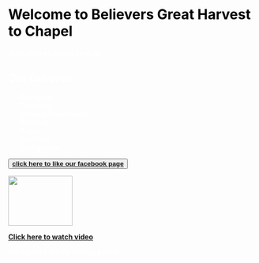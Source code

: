 <!DOCTYPE html>
<html>
<head>
<title>BGHC Project</title>
</head>

<body background="churchbg.jpeg" text="black">

<h1>Welcome to Believers Great Harvest to Chapel</h1>

<p><font color="white"><b>Click here to learn about us<p>



<p><h2>Our Believes:</h2>
<p><ul>
  <li>The Word</li>
  <li>Teaching</li>
  <li>Healing/Deliverance</li>
  <li>Worship</li>
  <li>Praise</li>
  <li>Sacrifice</li>
  <li>Evangelism</li>
</ul><p>

<p><button><b><a href="https://www.facebook.com/www.believersgreatharvest.org">click here to like our facebook page</a></b></button><p>



<img src="snip cropped.png" width="130" height="101">
<a href="file:///C:/Users/alexa/Desktop/vid.mp4">
<p><b>Click here to watch video</b></a><p>

</body>
</html>
Config files for my GitHub profile.
